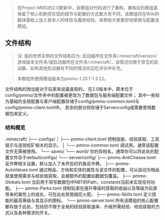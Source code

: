 > 在Project MMO的2.0更新中，该模组对代码进行了重构，重构后的模组虽保留了核心机制但实现的细节与配置的方式都大有不同，该模组将在Wiki的翻译基础上加入我本人的体验与魔改经验，来帮助大家更好地使用与配置该模组。

## 文件结构
> 注: 我的世界实例的文件结构应为: 启动器所在文件夹/.minecraft/version/游戏版本文件夹/或启动器所在文件夹/.minecraft/，该情况仅限于常见的启动器，如有其他启动器有不同的情况欢迎在评论中补充。

> 本教程所使用模组版本为pmmo-1.20.1-1.3.22。

文件结构的改动是对于玩家来说最直观的。
在2.0版本中，原本位于config/pmmo/文件夹中的配置被更改为了数据包与服务端配置文件；
其中一些较为基础的全局配置与客户端配置存储于config/pmmo-common.toml与config/pmmo-client.toml中。
其余的部分则存储于Serverconfig或需要使用数据包来定义。

### 结构概览
.minecraft/
├── configs/
│   ├── pmmo-client.toml 控制技能、经验获取、工具提示与连锁挖矿相关的显示。
│   └── pmmo-common.toml 调试用，通常该配置文件无需被使用。
└── saves/
    └── world/ 你的存档名，通常你可以将此处的配置文件存于defaultconfigs/
        └── serverconfig/
            ├── pmmo-AntiCheese.toml 反作弊相关设置，默认加入了未开启的钓鱼反作弊。
            ├── pmmo-AutoValues.toml 通过物品、方块和实体的属性与该文件的配置，可以自动为物品赋值使用需求与经验值获取，会被额外的配置如数据包覆盖。
            ├── pmmo-Globals.toml 当前用于简写数据包中NBT的Path，constants当前未实现任何功能。
            ├── pmmo-Perks.toml 控制玩家在提升等级时获取的收益以及等级为玩家带来的属性上的成长，可在此处禁用烟花火箭。
            ├── pmmo-Skills.toml 定义技能的最高等级与其显示的图标。
            └── pmmo-server.toml 所有该模组的核心配置都存放于此处，包括但不限于全局的经验获取速率、升级所需经验、经验获取的方式以及各种需求的开关。